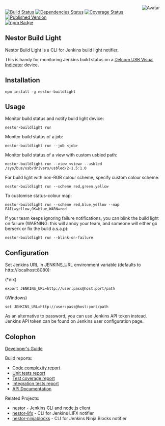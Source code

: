 <img align="right" src="https://raw.github.com/cliffano/nestor-buildlight/master/avatar.jpg" alt="Avatar"/>

[![Build Status](https://img.shields.io/travis/cliffano/nestor-buildlight.svg)](http://travis-ci.org/cliffano/nestor-buildlight)
[![Dependencies Status](https://img.shields.io/david/cliffano/nestor-buildlight.svg)](http://david-dm.org/cliffano/nestor-buildlight)
[![Coverage Status](https://img.shields.io/coveralls/cliffano/nestor-buildlight.svg)](https://coveralls.io/r/cliffano/nestor-buildlight?branch=master)
[![Published Version](https://img.shields.io/npm/v/nestor-buildlight.svg)](http://www.npmjs.com/package/nestor-buildlight)
<br/>
[![npm Badge](https://nodei.co/npm/nestor-buildlight.png)](http://npmjs.org/package/nestor-buildlight)

Nestor Build Light
------------------

Nestor Build Light is a CLI for Jenkins build light notifier.

This is handy for monitoring Jenkins build status on a [Delcom USB Visual Indicator](http://www.delcomproducts.com/products_USBLMP.asp) device.

Installation
------------

    npm install -g nestor-buildlight

Usage
-----

Monitor build status and notify build light device:

    nestor-buildlight run

Monitor build status of a job:

    nestor-buildlight run --job <job>

Monitor build status of a view with custom usbled path:

    nestor-buildlight run --view <view> --usbled /sys/bus/usb/drivers/usbled/2-1.5:1.0

For build light with non-RGB colour scheme, specify custom colour scheme:

    nestor-buildlight run --scheme red,green,yellow

To customise status-colour map:

    nestor-buildlight run --scheme red,blue,yellow --map FAIL=yellow,OK=blue,WARN=red

If your team keeps ignoring failure notifications, you can blink the build light on failure (WARNING: this will annoy your team, and someone will either go berserk or fix the build a.s.a.p):

    nestor-buildlight run --blink-on-failure

Configuration
-------------

Set Jenkins URL in JENKINS_URL environment variable (defaults to http://localhost:8080):

(*nix)

    export JENKINS_URL=http://user:pass@host:port/path

(Windows)

    set JENKINS_URL=http://user:pass@host:port/path

As an alternative to password, you can use Jenkins API token instead. Jenkins API token can be found on Jenkins user configuration page.

Colophon
--------

[Developer's Guide](http://cliffano.github.io/developers_guide.html#nodejs)

Build reports:

* [Code complexity report](http://cliffano.github.io/nestor-buildlight/bob/complexity/plato/index.html)
* [Unit tests report](http://cliffano.github.io/nestor-buildlight/bob/test/buster.out)
* [Test coverage report](http://cliffano.github.io/nestor-buildlight/bob/coverage/buster-istanbul/lcov-report/lib/index.html)
* [Integration tests report](http://cliffano.github.io/nestor-buildlight/bob/test-integration/cmdt.out)
* [API Documentation](http://cliffano.github.io/nestor-buildlight/bob/doc/dox-foundation/index.html)

Related Projects:

* [nestor](http://github.com/cliffano/nestor) - Jenkins CLI and node.js client
* [nestor-lifx](http://github.com/cliffano/nestor-lifx) - CLI for Jenkins LIFX notifier
* [nestor-ninjablocks](http://github.com/cliffano/nestor-ninjablocks) - CLI for Jenkins Ninja Blocks notifier
